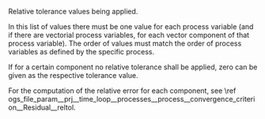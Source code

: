 Relative tolerance values being applied.

In this list of values there must be one value for each process variable (and if
there are vectorial process variables, for each vector component of that process
variable). The order of values must match the order of process variables as
defined by the specific process.

If for a certain component no relative tolerance shall be applied, zero can be
given as the respective tolerance value.

For the computation of the relative error for each component, see \ref
ogs_file_param__prj__time_loop__processes__process__convergence_criterion__Residual__reltol.
